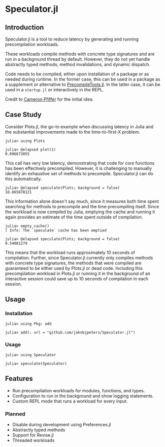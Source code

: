 
# Speculator.jl

## Introduction

Speculator.jl is a tool to reduce latency by generating and running precompilation workloads.

These workloads compile methods with concrete type
signatures and are run in a background thread by default.
However, they do not yet handle abstractly typed methods,
method invalidations, and dynamic dispatch.

Code needs to be compiled, either upon installation of a package or as needed during runtime.
In the former case, this can be used in a package as a supplement or alternative to
[PrecompileTools.jl](https://github.com/JuliaLang/PrecompileTools.jl).
In the latter case, it can be used in a `startup.jl` or interactively in the REPL.

Credit to [Cameron Pfiffer](https://github.com/cpfiffer) for the initial idea.

## Case Study

Consider Plots.jl, the go-to example when discussing latency in Julia
and the substantial improvements made to the time-to-first-X problem.

```julia-repl
julia> using Plots

julia> @elapsed plot(1)
0.096673055
```

This call has very low latency, demonstrating that code
for core functions has been effectively precompiled.
However, it is challenging to manually identify an exhaustive set of methods to precompile.
Speculator.jl can do this automatically.

```julia-repl
julia> @elapsed speculate(Plots; background = false)
10.865878121
```

This information alone doesn't say much, since it measures both time spent
searching for methods to precompile and the time precompiling itself.
Since the workload is now compiled by Julia, emptying the cache and running it again
provides an estimate of the time spent outside of compilation.

```julia-repl
julia> empty_cache()
[ Info: The `speculate` cache has been emptied

julia> @elapsed speculate(Plots; background = false)
0.54081279
```

This means that the workload runs approximately 10 seconds of compilation.
Further, since Speculator.jl currently only compiles methods with concrete type signatures,
the methods that were compiled are guaranteed to be either used by Plots.jl or dead code.
Including this precompilation workload in Plots.jl or running it in the background of
an interactive session could save up to 10 seconds of compilation in each session.

## Usage

### Installation

```julia-repl
julia> using Pkg: add

julia> add(; url = "github.com/jakobjpeters/Speculator.jl")
```

### Usage

```julia-repl
julia> using Speculator

julia> speculate(Speculator)
```

## Features

- Run precompilation workloads for modules, functions, and types.
- Configuration to run in the background and show logging statements.
- Custom REPL mode that runs a workload for every input.

### Planned

- Disable during development using Preferences.jl
- Abstractly typed methods
- Support for Revise.jl
- Threaded workloads
